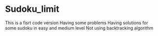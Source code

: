 # Sudoku_limit
This is a fisrt code version
Having some problems
Having solutions for some sudoku in easy and medium level
Not using backtracking algorithm
